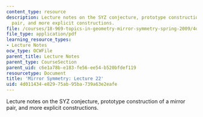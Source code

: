 ```yaml
---
content_type: resource
description: Lecture notes on the SYZ conjecture, prototype construction of a mirror
  pair, and more explicit constructions.
file: /courses/18-969-topics-in-geometry-mirror-symmetry-spring-2009/4d011434e82975ab95ba739a63e2eafe_MIT18_969s09_lec22.pdf
file_type: application/pdf
learning_resource_types:
- Lecture Notes
ocw_type: OCWFile
parent_title: Lecture Notes
parent_type: CourseSection
parent_uid: c6e1a78b-e183-fe56-ee54-b520bfdef119
resourcetype: Document
title: 'Mirror Symmetry: Lecture 22'
uid: 4d011434-e829-75ab-95ba-739a63e2eafe
---
```

Lecture notes on the SYZ conjecture, prototype construction of a mirror pair, and more explicit constructions.

